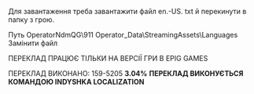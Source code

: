 Для завантаження треба завантажити файл en.-US. txt й перекинути в папку з грою.

Путь OperatorNdmQG\911 Operator_Data\StreamingAssets\Languages 
Замінити файл

ПЕРЕКЛАД ПРАЦЮЄ ТІЛЬКИ НА ВЕРСІЇ ГРИ В EPIG GAMES 

ПЕРЕКЛАД ВИКОНАНО: 159-5205 **3.04%**
**ПЕРЕКЛАД ВИКОНУЄТЬСЯ КОМАНДОЮ INDYSHKA LOCALIZATION**
